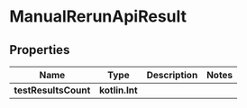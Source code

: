 
# ManualRerunApiResult

## Properties
| Name | Type | Description | Notes |
| ------------ | ------------- | ------------- | ------------- |
| **testResultsCount** | **kotlin.Int** |  |  |



